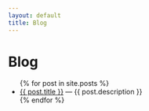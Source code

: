 ```yaml
---
layout: default
title: Blog
---
```

# Blog
<ul>
  {% for post in site.posts %}
    <li>
      <a href="{{ post.url }}">{{ post.title }}</a>
      — {{ post.description }}
    </li>
  {% endfor %}
</ul>
